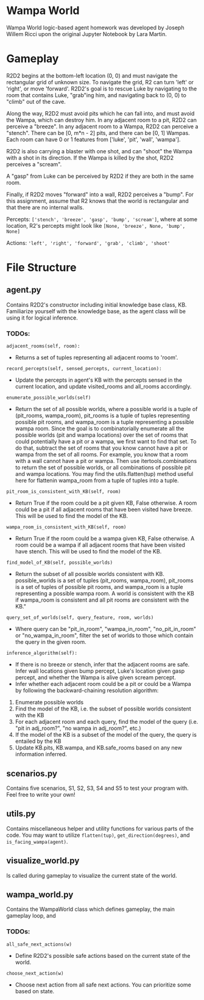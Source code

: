 # Wampa World

Wampa World logic-based agent homework was developed by Joseph Willem Ricci upon the original Jupyter Notebook by Lara Martin.

# Gameplay

R2D2 begins at the bottom-left location (0, 0) and must navigate the rectangular grid of unknown size. To navigate the grid, R2 can turn 'left' or 'right', or move 'forward'. R2D2's goal is to rescue Luke by navigating to the room that contains Luke, "grab"ing him, and navigating back to (0, 0) to "climb" out of the cave.

Along the way, R2D2 must avoid pits which he can fall into, and must avoid the Wampa, which can destroy him. In any adjacent room to a pit, R2D2 can perceive a "breeze". In any adjacent room to a Wampa, R2D2 can perceive a "stench". There can be [0, m*n - 2] pits, and there can be [0, 1] Wampas. Each room can have 0 or 1 features from ['luke', 'pit', 'wall', 'wampa'].

R2D2 is also carrying a blaster with one shot, and can "shoot" the Wampa with a shot in its direction. If the Wampa is killed by the shot, R2D2 perceives a "scream".

A "gasp" from Luke can be perceived by R2D2 if they are both in the same room.

Finally, if R2D2 moves "forward" into a wall, R2D2 perceives a "bump". For this assignment, assume that R2 knows that the world is rectangular and that there are no internal walls.

Percepts: `['stench', 'breeze', 'gasp', 'bump', 'scream']`, where at some location, R2's percepts might look like `[None, 'breeze', None, 'bump', None]`

Actions: `'left', 'right', 'forward', 'grab', 'climb', 'shoot'`

# File Structure

## agent.py

Contains R2D2's constructor including initial knowledge base class, KB. Familiarize yourself with the knowledge base, as the agent class will be using it for logical inference.

### TODOs:

`adjacent_rooms(self, room):`
- Returns a set of tuples representing all adjacent rooms to 'room'.

`record_percepts(self, sensed_percepts, current_location):`
- Update the percepts in agent's KB with the percepts sensed in the current location, and update visited_rooms and all_rooms accordingly.

`enumerate_possible_worlds(self)`
- Return the set of all possible worlds, where a possible world is a tuple of (pit_rooms, wampa_room), pit_rooms is a tuple of tuples representing possible pit rooms, and wampa_room is a tuple representing a possible wampa room. Since the goal is to combinatorially enumerate all the possible worlds (pit and wampa locations) over the set of rooms that could potentially have a pit or a wampa, we first want to find that set. To do that, subtract the set of rooms that you know cannot have a pit or wampa from the set of all rooms. For example, you know that a room with a wall cannot have a pit or wampa. Then use itertools.combinations to return the set of possible worlds, or all combinations of possible pit and wampa locations. You may find the utils.flatten(tup) method useful here for flattenin wampa_room from a tuple of tuples into a tuple.

`pit_room_is_consistent_with_KB(self, room)`
- Return True if the room could be a pit given KB, False otherwise. A room could be a pit if all adjacent rooms that have been visited have breeze. This will be used to find the model of the KB.

`wampa_room_is_consistent_with_KB(self, room)`
- Return True if the room could be a wampa given KB, False otherwise. A room could be a wampa if all adjacent rooms that have been visited have stench. This will be used to find the model of the KB.

`find_model_of_KB(self, possible_worlds)`
- Return the subset of all possible worlds consistent with KB. possible_worlds is a set of tuples (pit_rooms, wampa_room), pit_rooms is a set of tuples of possible pit rooms, and wampa_room is a tuple representing a possible wampa room. A world is consistent with the KB if wampa_room is consistent and all pit rooms are consistent with the KB."

`query_set_of_worlds(self, query_feature, room, worlds)`
- Where query can be "pit_in_room", "wampa_in_room", "no_pit_in_room" or "no_wampa_in_room", filter the set of worlds to those which contain the query in the given room.

`inference_algorithm(self):`
- If there is no breeze or stench, infer that the adjacent rooms are safe. Infer wall locations given bump percept, Luke's location given gasp percept, and whether the Wampa is alive given scream percept.
- Infer whether each adjacent room could be a pit or could be a Wampa by following the backward-chaining resolution algorithm:
1. Enumerate possible worlds
2. Find the model of the KB, i.e. the subset of possible worlds consistent with the KB
3. For each adjacent room and each query, find the model of the query (i.e. "pit in adj_room?", "no wampa in adj_room?", etc.)
4. If the model of the KB is a subset of the model of the query, the query is entailed by the KB
5. Update KB.pits, KB.wampa, and KB.safe_rooms based on any new information inferred.

## scenarios.py

Contains five scenarios, S1, S2, S3, S4 and S5 to test your program with. Feel free to write your own!

## utils.py

Contains miscellaneous helper and utility functions for various parts of the code. You may want to utilize `flatten(tup)`, `get_direction(degrees)`, and `is_facing_wampa(agent)`.

## visualize_world.py

Is called during gameplay to visualize the current state of the world.

## wampa_world.py

Contains the WampaWorld class which defines gameplay, the main gameplay loop, and

### TODOs:

`all_safe_next_actions(w)`
- Define R2D2's possible safe actions based on the current state of the world.

`choose_next_action(w)`
- Choose next action from all safe next actions. You can prioritize some based on state.